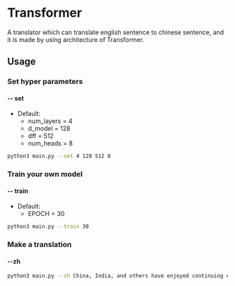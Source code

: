 # Transformer
A translator which can translate english sentence to chinese sentence, and it is made by using architecture of Transformer.



## Usage

### Set hyper parameters
#### -- set
- Default:
  - num_layers = 4
  - d_model = 128
  - dff = 512
  - num_heads = 8

```sh
python3 main.py --set 4 128 512 8
```
### Train your own model
#### -- train
- Default:
  - EPOCH = 30
```sh
python3 main.py --train 30
```

### Make a translation
#### --zh
```sh
python3 main.py --zh China, India, and others have enjoyed continuing economic growth.
```
